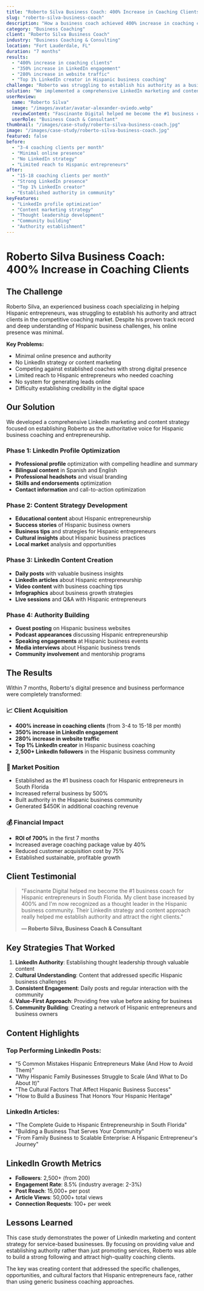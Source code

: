 ```yaml
---
title: "Roberto Silva Business Coach: 400% Increase in Coaching Clients"
slug: "roberto-silva-business-coach"
description: "How a business coach achieved 400% increase in coaching clients and established authority in the Hispanic business community through LinkedIn marketing and content strategy."
category: "Business Coaching"
client: "Roberto Silva Business Coach"
industry: "Business Coaching & Consulting"
location: "Fort Lauderdale, FL"
duration: "7 months"
results:
  - "400% increase in coaching clients"
  - "350% increase in LinkedIn engagement"
  - "280% increase in website traffic"
  - "Top 1% LinkedIn creator in Hispanic business coaching"
challenge: "Roberto was struggling to establish his authority as a business coach for Hispanic entrepreneurs. Despite his extensive experience and proven results, he had minimal online presence and was competing against established coaches with strong digital marketing strategies."
solution: "We implemented a comprehensive LinkedIn marketing and content strategy focused on establishing Roberto as the go-to business coach for Hispanic entrepreneurs, with valuable content and thought leadership in the Hispanic business community."
userReview:
  name: "Roberto Silva"
  image: "/images/avatar/avatar-alexander-oviedo.webp"
  reviewContent: "Fascinante Digital helped me become the #1 business coach for Hispanic entrepreneurs in South Florida. My client base increased by 400% and I'm now recognized as a thought leader in the Hispanic business community."
  userRole: "Business Coach & Consultant"
thumbnail: "/images/case-study/roberto-silva-business-coach.jpg"
image: "/images/case-study/roberto-silva-business-coach.jpg"
featured: false
before:
  - "3-4 coaching clients per month"
  - "Minimal online presence"
  - "No LinkedIn strategy"
  - "Limited reach to Hispanic entrepreneurs"
after:
  - "15-18 coaching clients per month"
  - "Strong LinkedIn presence"
  - "Top 1% LinkedIn creator"
  - "Established authority in community"
keyFeatures:
  - "LinkedIn profile optimization"
  - "Content marketing strategy"
  - "Thought leadership development"
  - "Community building"
  - "Authority establishment"
---
```


# Roberto Silva Business Coach: 400% Increase in Coaching Clients

## The Challenge

Roberto Silva, an experienced business coach specializing in helping Hispanic entrepreneurs, was struggling to establish his authority and attract clients in the competitive coaching market. Despite his proven track record and deep understanding of Hispanic business challenges, his online presence was minimal.

**Key Problems:**
- Minimal online presence and authority
- No LinkedIn strategy or content marketing
- Competing against established coaches with strong digital presence
- Limited reach to Hispanic entrepreneurs who needed coaching
- No system for generating leads online
- Difficulty establishing credibility in the digital space

## Our Solution

We developed a comprehensive LinkedIn marketing and content strategy focused on establishing Roberto as the authoritative voice for Hispanic business coaching and entrepreneurship.

### Phase 1: LinkedIn Profile Optimization
- **Professional profile** optimization with compelling headline and summary
- **Bilingual content** in Spanish and English
- **Professional headshots** and visual branding
- **Skills and endorsements** optimization
- **Contact information** and call-to-action optimization

### Phase 2: Content Strategy Development
- **Educational content** about Hispanic entrepreneurship
- **Success stories** of Hispanic business owners
- **Business tips** and strategies for Hispanic entrepreneurs
- **Cultural insights** about Hispanic business practices
- **Local market** analysis and opportunities

### Phase 3: LinkedIn Content Creation
- **Daily posts** with valuable business insights
- **LinkedIn articles** about Hispanic entrepreneurship
- **Video content** with business coaching tips
- **Infographics** about business growth strategies
- **Live sessions** and Q&A with Hispanic entrepreneurs

### Phase 4: Authority Building
- **Guest posting** on Hispanic business websites
- **Podcast appearances** discussing Hispanic entrepreneurship
- **Speaking engagements** at Hispanic business events
- **Media interviews** about Hispanic business trends
- **Community involvement** and mentorship programs

## The Results

Within 7 months, Roberto's digital presence and business performance were completely transformed:

### 📈 Client Acquisition
- **400% increase in coaching clients** (from 3-4 to 15-18 per month)
- **350% increase in LinkedIn engagement**
- **280% increase in website traffic**
- **Top 1% LinkedIn creator** in Hispanic business coaching
- **2,500+ LinkedIn followers** in the Hispanic business community

### 🎯 Market Position
- Established as the #1 business coach for Hispanic entrepreneurs in South Florida
- Increased referral business by 500%
- Built authority in the Hispanic business community
- Generated $450K in additional coaching revenue

### 💰 Financial Impact
- **ROI of 700%** in the first 7 months
- Increased average coaching package value by 40%
- Reduced customer acquisition cost by 75%
- Established sustainable, profitable growth

## Client Testimonial

> "Fascinante Digital helped me become the #1 business coach for Hispanic entrepreneurs in South Florida. My client base increased by 400% and I'm now recognized as a thought leader in the Hispanic business community. Their LinkedIn strategy and content approach really helped me establish authority and attract the right clients."
> 
> **— Roberto Silva, Business Coach & Consultant**

## Key Strategies That Worked

1. **LinkedIn Authority**: Establishing thought leadership through valuable content
2. **Cultural Understanding**: Content that addressed specific Hispanic business challenges
3. **Consistent Engagement**: Daily posts and regular interaction with the community
4. **Value-First Approach**: Providing free value before asking for business
5. **Community Building**: Creating a network of Hispanic entrepreneurs and business owners

## Content Highlights

### Top Performing LinkedIn Posts:
- "5 Common Mistakes Hispanic Entrepreneurs Make (And How to Avoid Them)"
- "Why Hispanic Family Businesses Struggle to Scale (And What to Do About It)"
- "The Cultural Factors That Affect Hispanic Business Success"
- "How to Build a Business That Honors Your Hispanic Heritage"

### LinkedIn Articles:
- "The Complete Guide to Hispanic Entrepreneurship in South Florida"
- "Building a Business That Serves Your Community"
- "From Family Business to Scalable Enterprise: A Hispanic Entrepreneur's Journey"

## LinkedIn Growth Metrics

- **Followers**: 2,500+ (from 200)
- **Engagement Rate**: 8.5% (industry average: 2-3%)
- **Post Reach**: 15,000+ per post
- **Article Views**: 50,000+ total views
- **Connection Requests**: 100+ per week

## Lessons Learned

This case study demonstrates the power of LinkedIn marketing and content strategy for service-based businesses. By focusing on providing value and establishing authority rather than just promoting services, Roberto was able to build a strong following and attract high-quality coaching clients.

The key was creating content that addressed the specific challenges, opportunities, and cultural factors that Hispanic entrepreneurs face, rather than using generic business coaching approaches.

